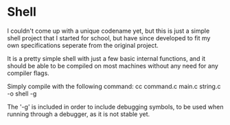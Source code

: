 # Shell
I couldn't come up with a unique codename yet, but this is just a simple shell project that I started for school, but have since developed to fit my own specifications seperate from the original project.

It is a pretty simple shell with just a few basic internal functions, and it should be able to be compiled on most machines without any need for any compiler flags.

Simply compile with the following command:
cc command.c main.c string.c -o shell -g

The '-g' is included in order to include debugging symbols, to be used when running through a debugger, as it is not stable yet.
